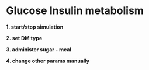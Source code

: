 <div class="w3-row">
<div class="w3-half">

# Glucose Insulin metabolism

**1. start/stop simulation**

<bdl-fmi id="idfmi" mode="continuous" src="Metabolism_GlucoseInsulin_Models_GIRegulationComponent.js" fminame="Metabolism_GlucoseInsulin_Models_GIRegulationComponent" tolerance="0.001" starttime="0" fstepsize="360" fpslimit="10" guid="{27b77776-9fac-46c5-9a3f-9c5961d2e919}" valuereferences="335544322,335544321,637534222,335544320,905969685" valuelabels="glucoseConcMmolL,insulinConc,renalLoss.inflow.q,glucoseConc,to_pmolperL.y" inputs="id1,16777226,1,3600000000,t;id2,16777227,1,1,t;id3,16777225,1,3600000000,t;id4,16777222,1,1,t;id5,16777223,1,1,t;id6,16777229,1,1,t;id7,16777219,1,3600000000,t;id8,16777231,1,1,t;id9,33554434,1,1000,t;id11,16777233,1,1,t" inputlabels="renalLoss.desiredFlowRate,renalLoss.threshold,tissueUtilization.desiredFlowRate,insulinProduction.beta_mu,insulinProduction.phi,tissueUtilizationInsulinDependent.Nu_permu,glucoseProduction.desiredFlowRate,kgperm3tommolperl.k,glucosePortion.ingestAmmount,glucosePortion.ingestRate"></bdl-fmi>

**2. set DM type**

<bdl-buttonparams title="hyperins 2x phi 1/2" ids="id4,id6,id5" values="2860,139000,0.3" fromid="idfmi"> </bdl-buttonparams>
<bdl-buttonparams title="hyperins 4x phi 1/3" ids="id4,id6,id5" values="5720,139000,0.16" fromid="idfmi"> </bdl-buttonparams>

<bdl-buttonparams title="normal" ids="id4,id6" values="1430,139000" fromid="idfmi"> </bdl-buttonparams>

**3. administer sugar - meal**

<bdl-buttonparams title="10g (teaspoon)" ids="id9" values="10" fromid="idfmi"> </bdl-buttonparams>
<bdl-buttonparams title="50g (meal)" ids="id9" values="50" fromid="idfmi"> </bdl-buttonparams>
<bdl-buttonparams title="100g (1l coke)" ids="id9" values="100" fromid="idfmi"> </bdl-buttonparams>

**4. change other params manually**

<bdl-range id="id1" title="renalLoss [ml/h]" min="6000" max="72000" default="7200" step="100"></bdl-range>

<bdl-range id="id2" title="renalLoss threshold [mg/ml]" min="0.25" max="5" default="3.8" step="0.05"  initdefault="true"></bdl-range> <!--was 2.5 -->

<bdl-range id="id3" title="tissueUtilization [ml/h]" min="300" max="24700" default="2470" step="10"></bdl-range>

<bdl-range id="id4" title="insulin production (beta) [ml.mU/mg.h]" min="10" max="28600" default="1430" step="10"></bdl-range>

<bdl-range id="id5" title="insulin production threshold (phi) [mg/ml]" min="0.1" max="1" default="0.51" step="0.01"></bdl-range>

<bdl-range id="id6" title="tissueUtilization Insulin Dependent (nu) [ml/h/mU]" min="13900" max="239000" default="139000" step="100"></bdl-range>

<bdl-range id="id7" title="glucose Production Rate [mg/h]" min="800" max="86000" default="8400" step="100"></bdl-range>

<bdl-range id="id11" title="glucose ingest rate" min="0.0001" max="0.001" default="0.0005" step="0.0001" initdefault="true"></bdl-range>

</div>
<div class="w3-half">

<bdl-chartjs-time width="400" height="200" fromid="idfmi" labels="glucose [mmol/l]" initialdata="" refindex="0" refvalues="1" throttle="100" timedenom="3600" maxdata="512"></bdl-chartjs-time> <bdl-value fromid="idfmi" refindex="0" default="0" class="w3-xxlarge w3-right w3-blue" throttle="1000"></bdl-value>

<bdl-chartjs-time width="400" height="200" fromid="idfmi" labels="insulin [pmol/L]" initialdata="" refindex="4" refvalues="1" throttle="100" timedenom="3600" maxdata="512" colorindex=1></bdl-chartjs-time> <bdl-value fromid="idfmi" refindex="4" default="0"  class="w3-xxlarge w3-right w3-red" throttle="1000"></bdl-value>

<bdl-chartjs-time width="400" height="200" fromid="idfmi" labels="renal loss [g/h]" initialdata="" refindex="2" refvalues="1" throttle="100"  maxdata="512" colorindex=2 convertors="3600000,1" timedenom="3600"></bdl-chartjs-time> <bdl-value fromid="idfmi" refindex="2" default="0"  class="w3-xxlarge w3-right w3-green" throttle="1000" convertor="3600000,1"></bdl-value>



</div>
</div>


